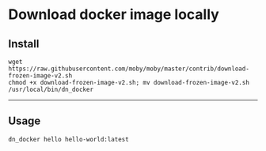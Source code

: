 # Download docker image locally

## Install
```
wget https://raw.githubusercontent.com/moby/moby/master/contrib/download-frozen-image-v2.sh
chmod +x download-frozen-image-v2.sh; mv download-frozen-image-v2.sh /usr/local/bin/dn_docker
```

---

## Usage
```dn_docker hello hello-world:latest```

